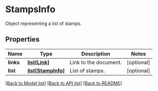 ﻿# StampsInfo
Object representing a list of stamps.

## Properties
Name | Type | Description | Notes
------------ | ------------- | ------------- | -------------
**links** | [**list[Link]**](Link.md) | Link to the document. | [optional] 
**list** | [**list[StampInfo]**](StampInfo.md) | List of stamps. | [optional] 

[[Back to Model list]](../README.md#documentation-for-models) [[Back to API list]](../README.md#documentation-for-api-endpoints) [[Back to README]](../README.md)


